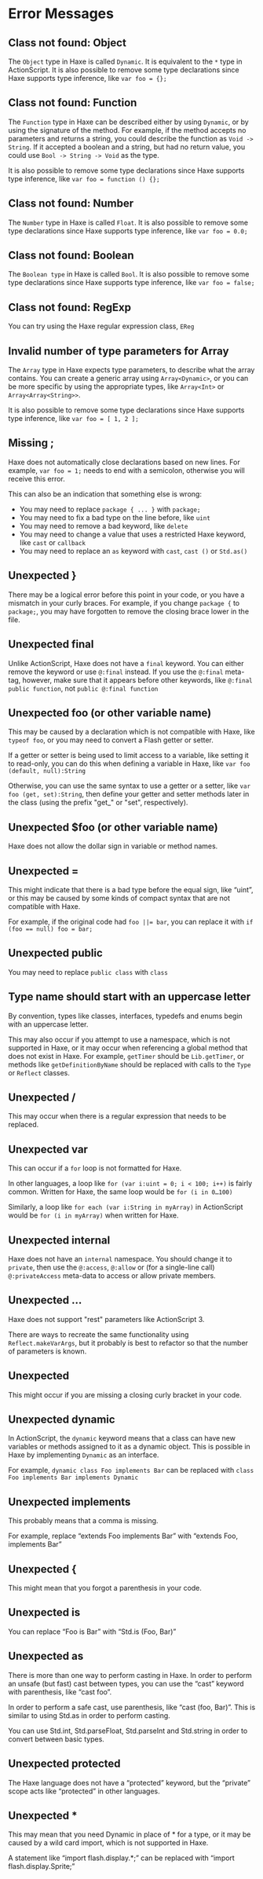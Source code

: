 # Error Messages

## Class not found: Object

The `Object` type in Haxe is called `Dynamic`. It is equivalent to the `*` type in ActionScript. It is also possible to remove some type declarations since Haxe supports type inference, like `var foo = {};`

## Class not found: Function

The `Function` type in Haxe can be described either by using `Dynamic`, or by using the signature of the method. For example, if the method accepts no parameters and returns a string, you could describe the function as `Void -> String`. If it accepted a boolean and a string, but had no return value, you could use `Bool -> String -> Void` as the type.

It is also possible to remove some type declarations since Haxe supports type inference, like `var foo = function () {};`

## Class not found: Number

The `Number` type in Haxe is called `Float`. It is also possible to remove some type declarations since Haxe supports type inference, like `var foo = 0.0;`

## Class not found: Boolean

The `Boolean type` in Haxe is called `Bool`. It is also possible to remove some type declarations since Haxe supports type inference, like `var foo = false;`

## Class not found: RegExp

You can try using the Haxe regular expression class, `EReg`

## Invalid number of type parameters for Array

The `Array` type in Haxe expects type parameters, to describe what the array contains. You can create a generic array using `Array<Dynamic>`, or you can be more specific by using the appropriate types, like `Array<Int>` or `Array<Array<String>>`.

It is also possible to remove some type declarations since Haxe supports type inference, like `var foo = [ 1, 2 ];`

## Missing ;

Haxe does not automatically close declarations based on new lines. For example, `var foo = 1;` needs to end with a semicolon, otherwise you will receive this error.

This can also be an indication that something else is wrong:

 * You may need to replace `package { ... }` with `package;`
 * You may need to fix a bad type on the line before, like `uint`
 * You may need to remove a bad keyword, like `delete`
 * You may need to change a value that uses a restricted Haxe keyword, like `cast` or `callback`
 * You may need to replace an `as` keyword with `cast`, `cast ()` or `Std.as()`

## Unexpected }

There may be a logical error before this point in your code, or you have a mismatch in your curly braces. For example, if you change `package {` to `package;`, you may have forgotten to remove the closing brace lower in the file.

## Unexpected final

Unlike ActionScript, Haxe does not have a `final` keyword. You can either remove the keyword or use `@:final` instead. If you use the `@:final` meta-tag, however, make sure that it appears before other keywords, like `@:final public function`, not `public @:final function`

## Unexpected foo (or other variable name)

This may be caused by a declaration which is not compatible with Haxe, like `typeof foo`, or you may need to convert a Flash getter or setter.

If a getter or setter is being used to limit access to a variable, like setting it to read-only, you can do this when defining a variable in Haxe, like `var foo (default, null):String`

Otherwise, you can use the same syntax to use a getter or a setter, like `var foo (get, set):String`, then define your getter and setter methods later in the class (using the prefix "get_" or "set", respectively).

## Unexpected $foo (or other variable name)

Haxe does not allow the dollar sign in variable or method names.

## Unexpected =

This might indicate that there is a bad type before the equal sign, like “uint”, or this may be caused by some kinds of compact syntax that are not compatible with Haxe.

For example, if the original code had `foo ||= bar`, you can replace it with `if (foo == null) foo = bar;`

## Unexpected public

You may need to replace `public class` with `class`

## Type name should start with an uppercase letter

By convention, types like classes, interfaces, typedefs and enums begin with an uppercase letter.

This may also occur if you attempt to use a namespace, which is not supported in Haxe, or it may occur when referencing a global method that does not exist in Haxe. For example, `getTimer` should be `Lib.getTimer`, or methods like `getDefinitionByName` should be replaced with calls to the `Type` or `Reflect` classes.

## Unexpected /

This may occur when there is a regular expression that needs to be replaced.

## Unexpected var

This can occur if a `for` loop is not formatted for Haxe.

In other languages, a loop like `for (var i:uint = 0; i < 100; i++)` is fairly common. Written for Haxe, the same loop would be `for (i in 0…100)`

Similarly, a loop like `for each (var i:String in myArray)` in ActionScript would be `for (i in myArray)` when written for Haxe.

## Unexpected internal

Haxe does not have an `internal` namespace. You should change it to `private`, then use the `@:access`, `@:allow` or (for a single-line call) `@:privateAccess` meta-data to access or allow private members.

## Unexpected ...

Haxe does not support "rest" parameters like ActionScript 3.

There are ways to recreate the same functionality using `Reflect.makeVarArgs`, but it probably is best to refactor so that the number of parameters is known.

## Unexpected <end of file>

This might occur if you are missing a closing curly bracket in your code.

## Unexpected dynamic

In ActionScript, the `dynamic` keyword means that a class can have new variables or methods assigned to it as a dynamic object. This is possible in Haxe by implementing `Dynamic` as an interface.

For example, `dynamic class Foo implements Bar` can be replaced with `class Foo implements Bar implements Dynamic`

## Unexpected implements

This probably means that a comma is missing.

For example, replace “extends Foo implements Bar” with “extends Foo, implements Bar”

## Unexpected {

This might mean that you forgot a parenthesis in your code.

## Unexpected is

You can replace “Foo is Bar” with “Std.is (Foo, Bar)”

## Unexpected as

There is more than one way to perform casting in Haxe. In order to perform an unsafe (but fast) cast between types, you can use the “cast” keyword with parenthesis, like “cast foo”.

In order to perform a safe cast, use parenthesis, like “cast (foo, Bar)”. This is similar to using Std.as in order to perform casting.

You can use Std.int, Std.parseFloat, Std.parseInt and Std.string in order to convert between basic types.

## Unexpected protected

The Haxe language does not have a “protected” keyword, but the “private” scope acts like “protected” in other languages.

## Unexpected *

This may mean that you need Dynamic in place of * for a type, or it may be caused by a wild card import, which is not supported in Haxe.

A statement like “import flash.display.*;” can be replaced with “import flash.display.Sprite;”
